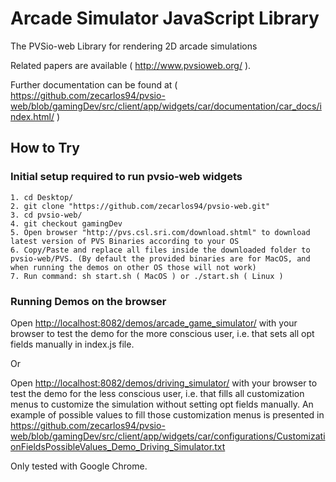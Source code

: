 # Arcade Simulator JavaScript Library
The PVSio-web Library for rendering 2D arcade simulations

Related papers are available ( <http://www.pvsioweb.org/> ).

Further documentation can be found at ( <https://github.com/zecarlos94/pvsio-web/blob/gamingDev/src/client/app/widgets/car/documentation/car_docs/index.html/> )

## How to Try

### Initial setup required to run pvsio-web widgets
	1. cd Desktop/
	2. git clone "https://github.com/zecarlos94/pvsio-web.git"
	3. cd pvsio-web/
	4. git checkout gamingDev
	5. Open browser "http://pvs.csl.sri.com/download.shtml" to download latest version of PVS Binaries according to your OS
	6. Copy/Paste and replace all files inside the downloaded folder to pvsio-web/PVS. (By default the provided binaries are for MacOS, and when running the demos on other OS those will not work)
	7. Run command: sh start.sh ( MacOS ) or ./start.sh ( Linux )

### Running Demos on the browser
Open <http://localhost:8082/demos/arcade_game_simulator/> with your browser to test the demo for the more conscious user, i.e. that sets all opt fields manually in index.js file.

Or

Open <http://localhost:8082/demos/driving_simulator/> with your browser to test the demo for the less conscious user, i.e. that fills all customization menus to customize the simulation without setting opt fields manually. An example of possible values to fill those customization menus is presented in <https://github.com/zecarlos94/pvsio-web/blob/gamingDev/src/client/app/widgets/car/configurations/CustomizationFieldsPossibleValues_Demo_Driving_Simulator.txt>

Only tested with Google Chrome.
